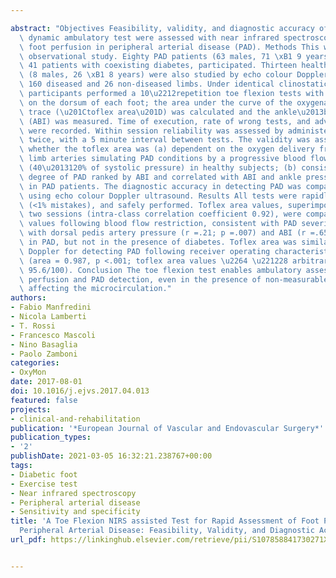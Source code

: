 ---
abstract: "Objectives Feasibility, validity, and diagnostic accuracy of a non-invasive\
  \ dynamic ambulatory test were assessed with near infrared spectroscopy (NIRS) evaluating\
  \ foot perfusion in peripheral arterial disease (PAD). Methods This was a prospective\
  \ observational study. Eighty PAD patients (63 males, 71 \xB1 9 years), including\
  \ 41 patients with coexisting diabetes, participated. Thirteen healthy subjects\
  \ (8 males, 26 \xB1 8 years) were also studied by echo colour Doppler providing\
  \ 160 diseased and 26 non-diseased limbs. Under identical clinostatic conditions,\
  \ participants performed a 10\u2212repetition toe flexion tests with NIRS probes\
  \ on the dorsum of each foot; the area under the curve of the oxygenated haemoglobin\
  \ trace (\u201Ctoflex area\u201D) was calculated and the ankle\u2013brachial index\
  \ (ABI) was measured. Time of execution, rate of wrong tests, and adverse reactions\
  \ were recorded. Within session reliability was assessed by administering the test\
  \ twice, with a 5 minute interval between tests. The validity was assessed determining\
  \ whether the toflex area was (a) dependent on the oxygen delivery from the lower\
  \ limb arteries simulating PAD conditions by a progressive blood flow restriction\
  \ (40\u2013120% of systolic pressure) in healthy subjects; (b) consistent with the\
  \ degree of PAD ranked by ABI and correlated with ABI and ankle pressure values\
  \ in PAD patients. The diagnostic accuracy in detecting PAD was compared with examination\
  \ using echo colour Doppler ultrasound. Results All tests were rapidly, satisfactorily\
  \ (<1% mistakes), and safely performed. Toflex area values, superimposable in the\
  \ two sessions (intra-class correlation coefficient 0.92), were comparable to PAD\
  \ values following blood flow restriction, consistent with PAD severity, correlated\
  \ with dorsal pedis artery pressure (r =.21; p =.007) and ABI (r =.65; p <.001)\
  \ in PAD, but not in the presence of diabetes. Toflex area was similar to echo colour\
  \ Doppler for detecting PAD following receiver operating characteristic curve analysis\
  \ (area = 0.987, p <.001; toflex area values \u2264 \u221228 arbitrary units, sensitivity/specificity\
  \ 95.6/100). Conclusion The toe flexion test enables ambulatory assessment of foot\
  \ perfusion and PAD detection, even in the presence of non-measurable ABI or diseases\
  \ affecting the microcirculation."
authors:
- Fabio Manfredini
- Nicola Lamberti
- T. Rossi
- Francesco Mascoli
- Nino Basaglia
- Paolo Zamboni
categories:
- OxyMon
date: 2017-08-01
doi: 10.1016/j.ejvs.2017.04.013
featured: false
projects:
- clinical-and-rehabilitation
publication: '*European Journal of Vascular and Endovascular Surgery*'
publication_types:
- '2'
publishDate: 2021-03-05 16:32:21.238767+00:00
tags:
- Diabetic foot
- Exercise test
- Near infrared spectroscopy
- Peripheral arterial disease
- Sensitivity and specificity
title: 'A Toe Flexion NIRS assisted Test for Rapid Assessment of Foot Perfusion in
  Peripheral Arterial Disease: Feasibility, Validity, and Diagnostic Accuracy'
url_pdf: https://linkinghub.elsevier.com/retrieve/pii/S107858841730271X

---
